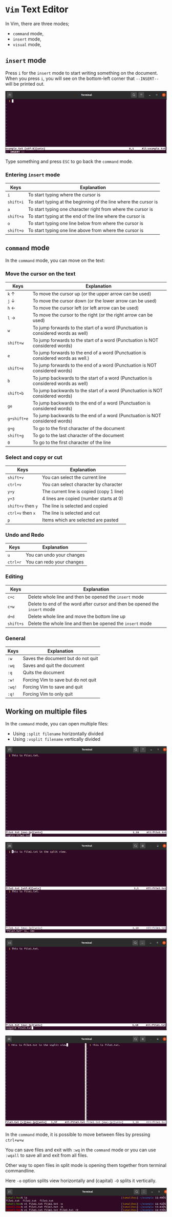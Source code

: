 # `Vim` Text Editor

In Vim, there are three modes;

* `command` mode,
* `insert` mode,
* `visual` mode,

## `insert` mode

Press `i` for the `insert` mode to start writing something on the document. When you press `i`, you will see on the bottom-left corner that `--INSERT--` will be printed out. 

![001_vim_figures.png](../figures/001_vim_figures.png)

Type something and press `ESC` to go back the `command` mode.

### Entering `insert` mode

|Keys|Explanation|
|----|-----------|
|`i`       |To start typing where the cursor is|
|`shift+i` |To start typing at the beginning of the line where the cursor is|
|`a`       |To start typing one character right from where the cursor is|
|`shift+a` |To start typing at the end of the line where the cursor is|
|`o`       |To start typing one line below from where the cursor is|
|`shift+o` |To start typing one line above from where the cursor is|

## `command` mode

In the `command` mode, you can move on the text:

### Move the cursor on the text

|Keys|Explanation|
|----|-----------|
|`k` ↑      |To move the cursor up (or the upper arrow can be used)|
|`j` ↓      |To move the cursor down (or the lower arrow can be used)|
|`h` ←      |To move the cursor left (or left arrow can be used)|
|`l` →      |To move the cursor to the right (or the right arrow can be used)
|`w`        |To jump forwards to the start of a word (Punctuation is considered words as well)|
|`shift+w`  |To jump forwards to the start of a word (Punctuation is NOT considered words)|
|`e`        |To jump forwards to the end of a word (Punctuation is considered words as well.)|
|`shift+e`  |To jump forwards to the end of a word (Punctuation is NOT considered words)|
|`b`        |To jump backwards to the start of a word (Punctuation is considered words as well)|
|`shift+b`  |To jump backwards to the start of a word (Punctuation is NOT considered words)|
|`ge`       |To jump backwards to the end of a word (Punctuation is considered words)|
|`g+shift+e`|To jump backwards to the end of a word (Punctuation is NOT considered words)|
|`g+g`      |To go to the first character of the document|
|`shift+g`  |To go to the last character of the document|
|`0`        |To go to the first character of the line|

### Select and copy or cut

|Keys|Explanation|
|----|-----------|
|`shift+v`         |You can select the current line|
|`ctrl+v`          |You can select character by character|
|`y+y`             |The current line is copied (copy 1 line)|
|`y+3`             |4 lines are copied (number starts at 0)|
|`shift+v` then `y`|The line is selected and copied|
|`ctrl+v` then `x` |The line is selected and cut|
|`p`               |Items which are selected are pasted|

### Undo and Redo

|Keys|Explanation|
|----|-----------|
|`u`      |You can undo your changes|
|`ctrl+r` |You can redo your changes|

### Editing

|Keys|Explanation|
|----|-----------|
|`c+c`    |Delete whole line and then be opened the `insert` mode|
|`c+w`    |Delete to end of the word after cursor and then be opened the `insert` mode|
|`d+d`    |Delete whole line and move the bottom line up|
|`shift+s`|Delete the whole line and then be opened the `insert` mode|

### General

|Keys|Explanation|
|----|-----------|
|`:w`   |Saves the document but do not quit|
|`:wq`  |Saves and quit the document|
|`:q`   |Quits the document|
|`:w!`  |Forcing Vim to save but do not quit|
|`:wq!` |Forcing Vim to save and quit|
|`:q!`  |Forcing Vim to only quit|

## Working on multiple files

In the `command` mode, you can open multiple files:

* Using `:split filename` horizontally divided
* Using `:vsplit filename` vertically divided

![](../figures/split_in_vim_1.png)

![](../figures/split_in_vim_2.png)

![](../figures/vsplit_in_vim_1.png)

![](../figures/vsplit_in_vim_2.png)

In the `command` mode, it is possible to move between files by pressing `ctrl+w+w`
 
You can save files and exit with `:wq` in the `command` mode or you can use `:wqall` to save all and exit from all files.

Other way to open files in split mode is opening them together from terminal commandline.

Here `-o` option splits view horizontally and (capital) `-O` splits it vertically.

![](../figures/split_commandline.png)








